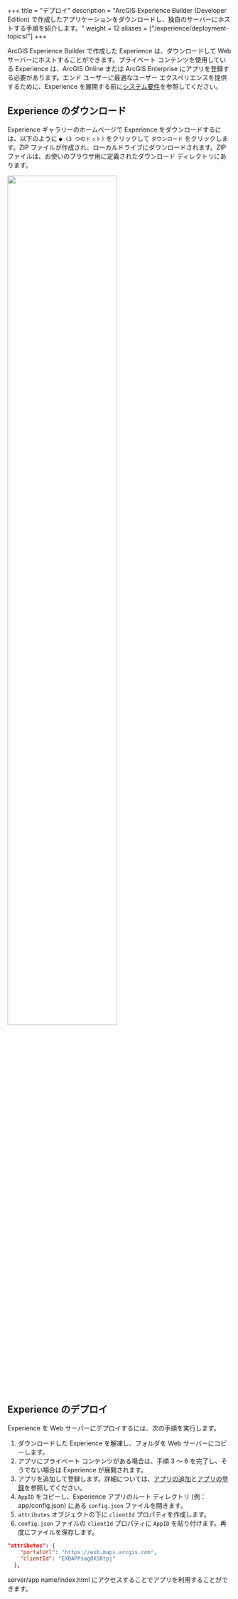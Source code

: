 +++
title = "デプロイ"
description = "ArcGIS Experience Builder (Developer Edition) で作成したアプリケーションをダウンロードし、独自のサーバーにホストする手順を紹介します。"
weight = 12
aliases = ["/experience/deployment-topics/"]
+++

ArcGIS Experience Builder で作成した Experience は、ダウンロードして Web サーバーにホストすることができます。プライベート コンテンツを使用している Experience は、ArcGIS Online または ArcGIS Enterprise にアプリを登録する必要があります。エンド ユーザーに最適なユーザー エクスペリエンスを提供するために、Experience を展開する前に[システム要件](https://developers.arcgis.com/experience-builder/guide/requirements)を参照してください。

## Experience のダウンロード
Experience ギャラリーのホームページで Experience をダウンロードするには、以下のように `● (3 つのドット)` をクリックして `ダウンロード` をクリックします。ZIP ファイルが作成され、ローカルドライブにダウンロードされます。ZIP ファイルは、お使いのブラウザ用に定義されたダウンロード ディレクトリにあります。

<img src="https://apps.esrij.com/arcgis-dev/guide/img/experience-builder/deploy.png" width="70%" />

## Experience のデプロイ
Experience を Web サーバーにデプロイするには、次の手順を実行します。

1. ダウンロードした Experience を解凍し、フォルダを Web サーバーにコピーします。
2. アプリにプライベート コンテンツがある場合は、手順 3 ～ 6 を完了し、そうでない場合は Experience が展開されます。
3. アプリを追加して登録します。詳細については、[アプリの追加](https://doc.arcgis.com/ja/arcgis-online/manage-data/add-items.htm#ESRI_SECTION1_0D1B620254F745AE84F394289F8AF44B)と[アプリの登録](https://doc.arcgis.com/ja/arcgis-online/manage-data/add-items.htm#REG_APP)を参照してください。
4. `AppID` をコピーし、Experience アプリのルート ディレクトリ (例：app/config.json) にある `config.json` ファイルを開きます。
5. `attributes` オブジェクトの下に `clientId` プロパティを作成します。
6. `config.json` ファイルの `clientId` プロパティに `AppID` を貼り付けます。再度にファイルを保存します。

```json
"attributes": {
    "portalUrl": "https://exb.maps.arcgis.com",
    "clientId": "EXBAPPsag0XSRtpj"
  },
```

server/app name/index.html にアクセスすることでアプリを利用することができます。